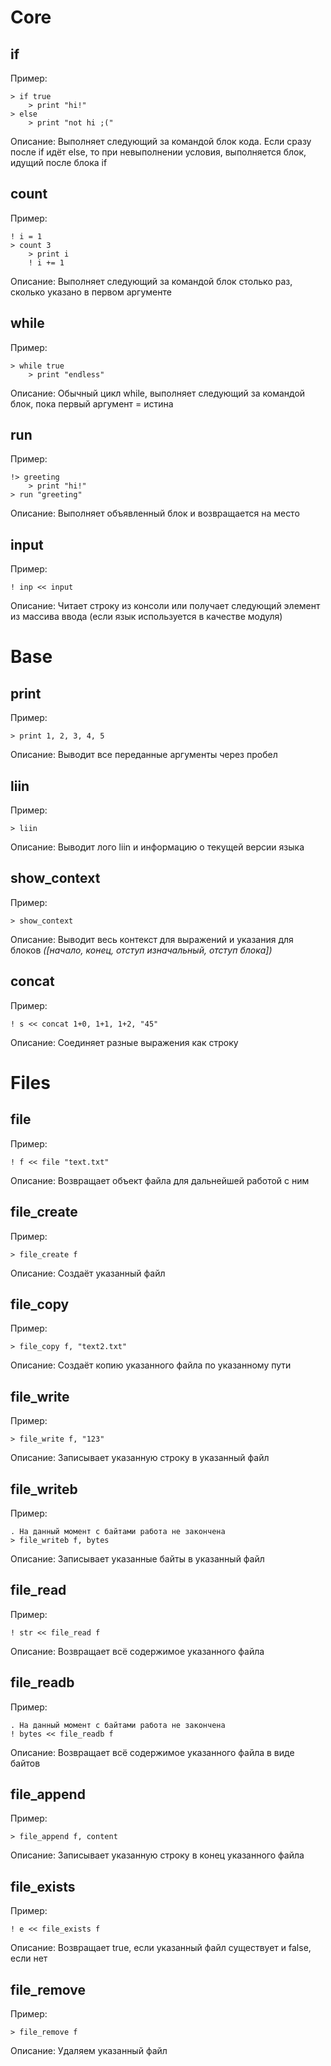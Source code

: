 # Core

## if
Пример:
```liin
> if true
    > print "hi!"
> else
    > print "not hi ;("
```
Описание: Выполняет следующий за командой блок кода. Если сразу после if идёт else, то при невыполнении условия, выполняется блок, идущий после блока if

## count
Пример:
```liin
! i = 1
> count 3
    > print i
    ! i += 1
```
Описание: Выполняет следующий за командой блок столько раз, сколько указано в первом аргументе

## while
Пример:
```liin
> while true
    > print "endless"
```
Описание: Обычный цикл while, выполняет следующий за командой блок, пока первый аргумент = истина

## run
Пример:
```liin
!> greeting
    > print "hi!"
> run "greeting"
```
Описание: Выполняет объявленный блок и возвращается на место

## input
Пример:
```liin
! inp << input
```
Описание: Читает строку из консоли или получает следующий элемент из массива ввода (если язык используется в качестве модуля)


# Base

## print
Пример:
```liin
> print 1, 2, 3, 4, 5
```
Описание: Выводит все переданные аргументы через пробел

## liin
Пример:
```liin
> liin
```
Описание: Выводит лого liin и информацию о текущей версии языка

## show_context
Пример:
```liin
> show_context
```
Описание: Выводит весь контекст для выражений и указания для блоков _([начало, конец, отступ изначальный, отступ блока])_

## concat
Пример:
```liin
! s << concat 1+0, 1+1, 1+2, "45"
```
Описание: Соединяет разные выражения как строку


# Files

## file
Пример:
```liin
! f << file "text.txt"
```
Описание: Возвращает объект файла для дальнейшей работой с ним

## file_create
Пример:
```liin
> file_create f
```
Описание: Создаёт указанный файл

## file_copy
Пример:
```liin
> file_copy f, "text2.txt"
```
Описание: Создаёт копию указанного файла по указанному пути

## file_write
Пример:
```liin
> file_write f, "123"
```
Описание: Записывает указанную строку в указанный файл

## file_writeb
Пример:
```liin
. На данный момент с байтами работа не закончена
> file_writeb f, bytes
```
Описание: Записывает указанные байты в указанный файл

## file_read
Пример:
```liin
! str << file_read f
```
Описание: Возвращает всё содержимое указанного файла

## file_readb
Пример:
```liin
. На данный момент с байтами работа не закончена
! bytes << file_readb f
```
Описание: Возвращает всё содержимое указанного файла в виде байтов

## file_append
Пример:
```liin
> file_append f, content
```
Описание: Записывает указанную строку в конец указанного файла

## file_exists
Пример:
```liin
! e << file_exists f
```
Описание: Возвращает true, если указанный файл существует и false, если нет

## file_remove
Пример:
```liin
> file_remove f
```
Описание: Удаляем указанный файл